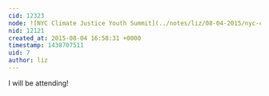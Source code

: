 ```yaml
---
cid: 12323
node: ![NYC Climate Justice Youth Summit](../notes/liz/08-04-2015/nyc-climate-justice-youth-summit)
nid: 12121
created_at: 2015-08-04 16:58:31 +0000
timestamp: 1438707511
uid: 7
author: liz
---
```


I will be attending!